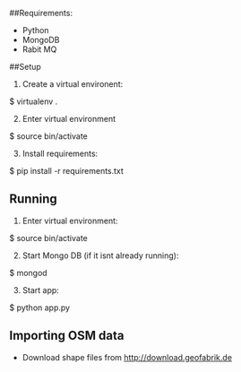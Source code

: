 ##Requirements:
- Python
- MongoDB
- Rabit MQ


##Setup

1) Create a virtual environent:

$ virtualenv .

2) Enter virtual environment

$ source bin/activate

3) Install requirements:

$ pip install -r requirements.txt

## Running

1) Enter virtual environment:

$ source bin/activate

2) Start Mongo DB (if it isnt already running):

$ mongod

3) Start app:

$ python app.py

## Importing OSM data

* Download shape files from http://download.geofabrik.de
